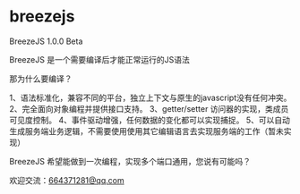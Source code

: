 # breezejs
BreezeJS 1.0.0 Beta

BreezeJS 是一个需要编译后才能正常运行的JS语法<br/>

那为什么要编译？<br/>

1、语法标准化，兼容不同的平台，独立上下文与原生的javascript没有任何冲突。
2、完全面向对象编程并提供接口支持。
3、getter/setter 访问器的实现，类成员可见度控制。
4、事件驱动增强，任何数据的变化都可以实现捕捉。
5、可以自动生成服务端业务逻辑，不需要使用使用其它编辑语言去实现服务端的工作（暂未实现）

BreezeJS 希望能做到一次编程，实现多个端口通用，您说有可能吗？ <br/>

欢迎交流：664371281@qq.com

